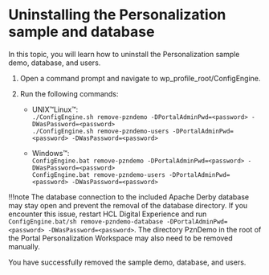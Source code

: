 # Uninstalling the Personalization sample and database

In this topic, you will learn how to uninstall the Personalization sample demo, database, and users.

1. Open a command prompt and navigate to wp_profile_root/ConfigEngine.

2. Run the following commands:

    - UNIX™Linux™:  
        `./ConfigEngine.sh remove-pzndemo -DPortalAdminPwd=<password> -DWasPassword=<password>`  
        `./ConfigEngine.sh remove-pzndemo-users -DPortalAdminPwd=<password> -DWasPassword=<password>`  

    - Windows™:  
        `ConfigEngine.bat remove-pzndemo -DPortalAdminPwd=<password> -DWasPassword=<password>`  
        `ConfigEngine.bat remove-pzndemo-users -DPortalAdminPwd=<password> -DWasPassword=<password>`  

!!!note
    The database connection to the included Apache Derby database may stay open and prevent the removal of the database directory. If you encounter this issue, restart HCL Digital Experience and run `ConfigEngine.bat/sh remove-pzndemo-database -DPortalAdminPwd=<password> -DWasPassword=<password>`. The directory PznDemo in the root of the Portal Personalization Workspace may also need to be removed manually.
    
You have successfully removed the sample demo, database, and users.
